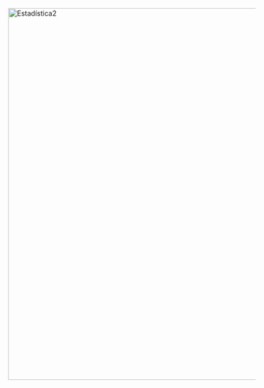 <img width="756" alt="Estadística2" src="https://github.com/user-attachments/assets/4e12d30c-9491-4a03-8cc6-36f9241bc7cd">
